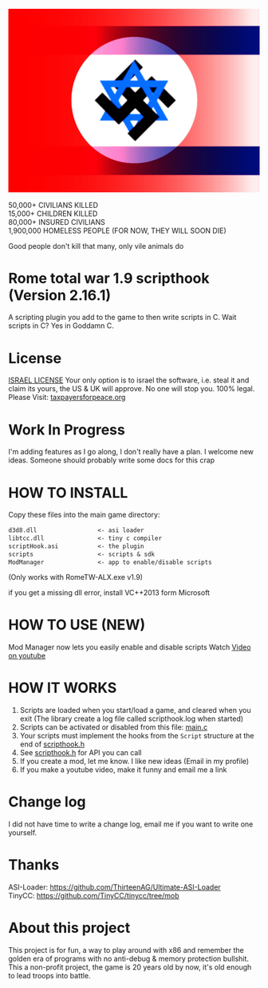 <p style="text-align: center;">
    <img src="ModManager/ANTI_HUMAN.png" alt="NAZI JEWS">

   50,000+ CIVILIANS KILLED<br>
   15,000+ CHILDREN KILLED<br>
   80,000+ INSURED CIVILIANS<br>
   1,900,000 HOMELESS PEOPLE (FOR NOW, THEY WILL SOON DIE)<br>

   Good people don't kill that many, only vile animals do
</p>



# Rome total war 1.9 scripthook (Version 2.16.1)

A scripting plugin you add to the game to then write scripts in C.
Wait scripts in C? Yes in Goddamn C.

# License

[ISRAEL LICENSE](https://github.com/MuaazH/ISRAEL-LICENSE)
Your only option is to israel the software, i.e. steal it and claim its yours, the US & UK will approve. No one will
stop you. 100% legal.
Please Visit: [taxpayersforpeace.org](https://taxpayersforpeace.org)

# Work In Progress

I'm adding features as I go along, I don't really have a plan. I welcome new ideas. Someone should probably
write some docs for this crap

# HOW TO INSTALL

Copy these files into the main game directory:

```
d3d8.dll                 <- asi loader
libtcc.dll               <- tiny c compiler
scriptHook.asi           <- the plugin
scripts                  <- scripts & sdk
ModManager               <- app to enable/disable scripts
```

(Only works with RomeTW-ALX.exe v1.9)<br>

if you get a missing dll error, install VC++2013 form Microsoft

# HOW TO USE (NEW)
Mod Manager now lets you easily enable and disable scripts
Watch [Video on youtube](https://www.youtube.com/watch?v=9Zdui1Co5is)


# HOW IT WORKS

1. Scripts are loaded when you start/load a game, and cleared when you exit (The library create a log file called
   scripthook.log when started)
2. Scripts can be activated or disabled from this file: [main.c](scripts/main.c)
3. Your scripts must implement the hooks from the ```Script``` structure at the end of [scripthook.h](scripts/lib/scripthook.h)
3. See [scripthook.h](scripts/lib/scripthook.h) for API you can call
4. If you create a mod, let me know. I like new ideas (Email in my profile)
5. If you make a youtube video, make it funny and email me a link

# Change log

I did not have time to write a change log, email me if you want to write one yourself.

# Thanks

ASI-Loader: https://github.com/ThirteenAG/Ultimate-ASI-Loader <br>
TinyCC: https://github.com/TinyCC/tinycc/tree/mob <br>

# About this project

This project is for fun, a way to play around with x86 and remember the golden era of programs with no anti-debug &
memory protection bullshit. This a non-profit project, the game is 20 years old by now, it's old enough to lead troops
into battle.


